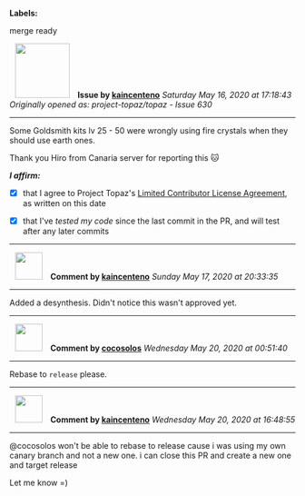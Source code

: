 **Labels:**

merge ready



<a href="https://github.com/kaincenteno"><img src="https://avatars3.githubusercontent.com/u/26943220?v=4" width="96" height="96" hspace="10"></img></a> **Issue by [kaincenteno](https://github.com/kaincenteno)**
_Saturday May 16, 2020 at 17:18:43_
_Originally opened as: project-topaz/topaz - Issue 630_

----

Some Goldsmith kits lv 25 - 50 were wrongly using fire crystals when they should use earth ones.

Thank you Hiro from Canaria server for reporting this :cat: 

<!-- place 'x' mark between square [] brackets to affirm: -->
**_I affirm:_**
- [x] that I agree to Project Topaz's [Limited Contributor License Agreement](http://project-topaz.com/blob/release/CONTRIBUTOR_AGREEMENT.md), as written on this date
- [x] that I've _tested my code_ since the last commit in the PR, and will test after any later commits




----
<a href="https://github.com/kaincenteno"><img src="https://avatars3.githubusercontent.com/u/26943220?v=4" width="48" height="48" hspace="10"></img></a> **Comment by [kaincenteno](https://github.com/kaincenteno)**
_Sunday May 17, 2020 at 20:33:35_

----

Added a desynthesis. Didn't notice this wasn't approved yet.


----
<a href="https://github.com/cocosolos"><img src="https://avatars2.githubusercontent.com/u/2593549?v=4" width="48" height="48" hspace="10"></img></a> **Comment by [cocosolos](https://github.com/cocosolos)**
_Wednesday May 20, 2020 at 00:51:40_

----

Rebase to `release` please.


----
<a href="https://github.com/kaincenteno"><img src="https://avatars3.githubusercontent.com/u/26943220?v=4" width="48" height="48" hspace="10"></img></a> **Comment by [kaincenteno](https://github.com/kaincenteno)**
_Wednesday May 20, 2020 at 16:48:55_

----

@cocosolos won't be able to rebase to release cause i was using my own canary branch and not a new one. i can close this PR and create a new one and target release

Let me know =)

